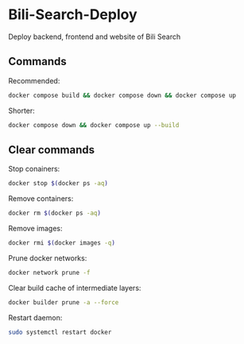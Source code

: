 # Bili-Search-Deploy
Deploy backend, frontend and website of Bili Search

## Commands

Recommended:

```sh
docker compose build && docker compose down && docker compose up
```

Shorter:

```sh
docker compose down && docker compose up --build
```

## Clear commands

Stop conainers:

```sh
docker stop $(docker ps -aq)
```

Remove containers:

```sh
docker rm $(docker ps -aq)
```

Remove images:

```sh
docker rmi $(docker images -q)
```

Prune docker networks:

```sh
docker network prune -f
```

Clear build cache of intermediate layers:

```sh
docker builder prune -a --force
```

Restart daemon:

```sh
sudo systemctl restart docker
```
